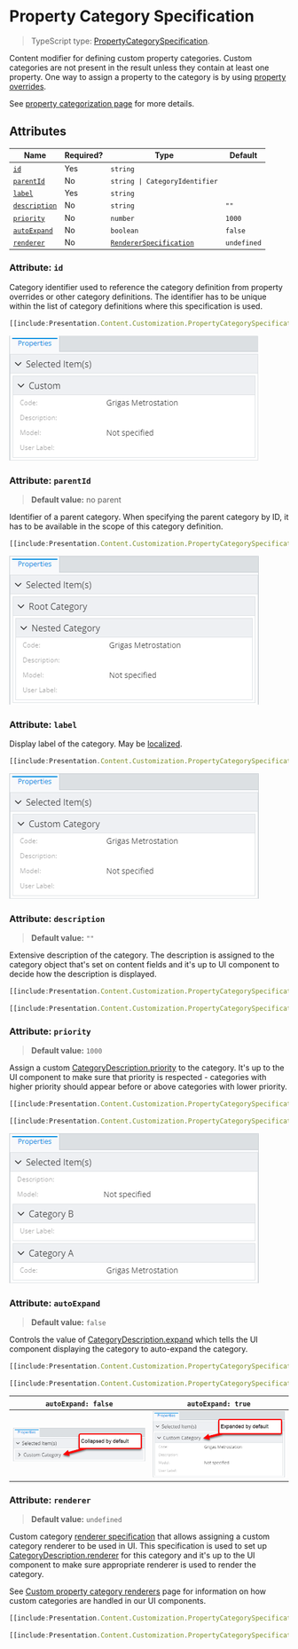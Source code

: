 # Property Category Specification

> TypeScript type: [PropertyCategorySpecification]($presentation-common).

Content modifier for defining custom property categories. Custom categories are not present in the result unless they contain at least one property. One way to assign a property to the category is by using [property overrides](./PropertySpecification.md).

See [property categorization page](./PropertyCategorization.md) for more details.

## Attributes

| Name                                    | Required? | Type                                                  | Default     |
| --------------------------------------- | --------- | ----------------------------------------------------- | ----------- |
| [`id`](#attribute-id)                   | Yes       | `string`                                              |             |
| [`parentId`](#attribute-parentid)       | No        | `string \| CategoryIdentifier`                        |             |
| [`label`](#attribute-label)             | Yes       | `string`                                              |             |
| [`description`](#attribute-description) | No        | `string`                                              | `""`        |
| [`priority`](#attribute-priority)       | No        | `number`                                              | `1000`      |
| [`autoExpand`](#attribute-autoexpand)   | No        | `boolean`                                             | `false`     |
| [`renderer`](#attribute-renderer)       | No        | [`RendererSpecification`](./RendererSpecification.md) | `undefined` |

### Attribute: `id`

Category identifier used to reference the category definition from property overrides or other category definitions. The identifier has to be unique
within the list of category definitions where this specification is used.

```ts
[[include:Presentation.Content.Customization.PropertyCategorySpecification.Id.Ruleset]]
```

![Example of referencing category by "id"](./media/propertycategoryspecification-with-id-attribute.png)

### Attribute: `parentId`

> **Default value:** no parent

Identifier of a parent category. When specifying the parent category by ID, it has to be available in the scope of this category definition.

```ts
[[include:Presentation.Content.Customization.PropertyCategorySpecification.ParentId.Ruleset]]
```

![Example of using "parent id" attribute](./media/propertycategoryspecification-with-parentid-attribute.png)

### Attribute: `label`

Display label of the category. May be [localized](../Advanced/Localization.md).

```ts
[[include:Presentation.Content.Customization.PropertyCategorySpecification.Label.Ruleset]]
```

![Example of using "label" attribute](./media/propertycategoryspecification-with-label-attribute.png)

### Attribute: `description`

> **Default value:** `""`

Extensive description of the category. The description is assigned to the category object that's set on content fields and
it's up to UI component to decide how the description is displayed.

```ts
[[include:Presentation.Content.Customization.PropertyCategorySpecification.Description.Ruleset]]
```

```ts
[[include:Presentation.Content.Customization.PropertyCategorySpecification.Description.Result]]
```

### Attribute: `priority`

> **Default value:** `1000`

Assign a custom [CategoryDescription.priority]($presentation-common) to the category. It's up to the UI component to make sure that priority is respected - categories with higher
priority should appear before or above categories with lower priority.

```ts
[[include:Presentation.Content.Customization.PropertyCategorySpecification.Priority.Ruleset]]
```

```ts
[[include:Presentation.Content.Customization.PropertyCategorySpecification.Priority.Result]]
```

![Example of using "priority" attribute](./media/propertycategoryspecification-with-priority-attribute.png)

### Attribute: `autoExpand`

> **Default value:** `false`

Controls the value of [CategoryDescription.expand]($presentation-common) which tells the UI component displaying the category
to auto-expand the category.

```ts
[[include:Presentation.Content.Customization.PropertyCategorySpecification.AutoExpand.Ruleset]]
```

```ts
[[include:Presentation.Content.Customization.PropertyCategorySpecification.AutoExpand.Result]]
```

| `autoExpand: false`                                                                                                                   | `autoExpand: true`                                                                                                                  |
| ------------------------------------------------------------------------------------------------------------------------------------- | ----------------------------------------------------------------------------------------------------------------------------------- |
| ![Example of using "auto expand" attribute set to "false"](./media/propertycategoryspecification-with-autoexpand-attribute-false.png) | ![Example of using "auto expand" attribute set to "true"](./media/propertycategoryspecification-with-autoexpand-attribute-true.png) |

### Attribute: `renderer`

> **Default value:** `undefined`

Custom category [renderer specification](./RendererSpecification.md) that allows assigning a custom category renderer to be used
in UI. This specification is used to set up [CategoryDescription.renderer]($presentation-common) for this category and it's up to
the UI component to make sure appropriate renderer is used to render the category.

See [Custom property category renderers](./PropertyCategoryRenderers.md) page for information on how custom categories
are handled in our UI components.

```ts
[[include:Presentation.Content.Customization.PropertyCategorySpecification.Renderer.Ruleset]]
```

```ts
[[include:Presentation.Content.Customization.PropertyCategorySpecification.Renderer.Result]]
```
